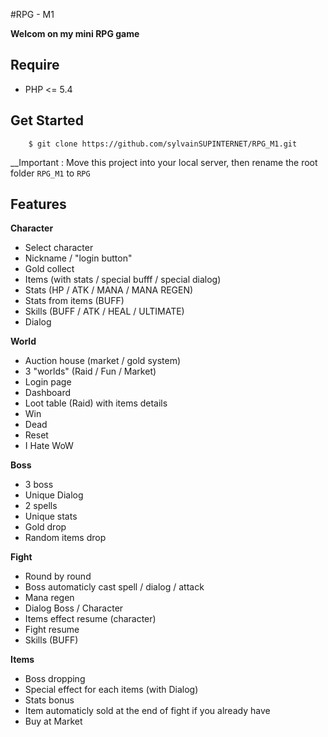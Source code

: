 #RPG - M1 

__Welcom on my mini RPG game__

## Require
<ul>
<li>
    PHP <= 5.4
</li>
</ul>

## Get Started 
        $ git clone https://github.com/sylvainSUPINTERNET/RPG_M1.git
        
   
   __Important : Move this project into your local server, then rename the root folder <code>RPG_M1</code> to <code>RPG</code>
   
   
## Features

__Character__
<ul>
<li>
   Select character
</li>
<li>
   Nickname / "login button"
</li>
<li>
   Gold collect
</li>
<li>
   Items (with stats / special bufff / special dialog)
</li>
<li>
   Stats (HP / ATK / MANA / MANA REGEN)
</li>
<li>
   Stats from items (BUFF)
</li>
<li>
   Skills (BUFF / ATK / HEAL / ULTIMATE)
</li>
<li>
    Dialog
</li>
</ul>

__World__
<ul>
<li>
   Auction house (market / gold system) 
</li>
<li>
   3 "worlds" (Raid / Fun / Market)
</li>
<li>
   Login page
</li>
<li>
   Dashboard 
</li>
<li>
   Loot table (Raid) with items details
</li>
<li>
    Win
</li>
<li>
    Dead
</li>
<li>
    Reset
</li>
<li>
    I Hate WoW
</li>
</ul>

__Boss__
<ul>
<li>
   3 boss
</li>
<li>
   Unique Dialog
</li>
<li>
   2 spells
 </li>
<li>
   Unique stats
</li>
<li>
   Gold drop
</li>
<li>
   Random items drop
</li>
</ul>


__Fight__
<ul>
<li>
   Round by round
</li>
<li>
   Boss automaticly cast spell / dialog / attack
</li>
<li>
    Mana regen
</li>
<li>
   Dialog Boss / Character 
</li>
<li>
   Items effect resume (character)
</li>
<li>
   Fight resume
</li>
<li>
   Skills (BUFF)
</li>
</ul>


__Items__
<ul>
<li>
   Boss dropping
</li>
<li>
   Special effect for each items (with Dialog)
</li>
<li>
    Stats bonus 
</li>
<li>
   Item automaticly sold at the end of fight if you already have 
</li>
<li>
   Buy at Market
</li>
</ul>